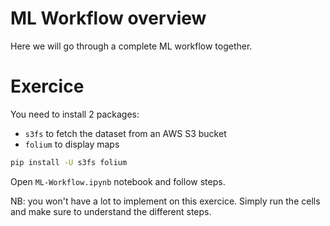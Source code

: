 # ML Workflow overview

Here we will go through a complete ML workflow together.

# Exercice

You need to install 2 packages:
- `s3fs` to fetch the dataset from an AWS S3 bucket
- `folium` to display maps

```bash
pip install -U s3fs folium
```

Open `ML-Workflow.ipynb` notebook and follow steps.

NB: you won't have a lot to implement on this exercice. Simply run the cells and make sure to understand the different steps.
